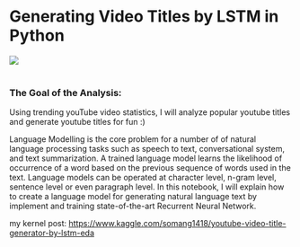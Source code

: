 # Generating Video Titles by LSTM in Python

![](http://www.shivambansal.com/blog/text-lstm/2.png)
<br><br>

### The Goal of the Analysis:
Using trending youTube video statistics, I will analyze popular youtube titles and generate youtube titles for fun :) 


Language Modelling is the core problem for a number of of natural language processing tasks such as speech to text, conversational system, and text summarization. A trained language model learns the likelihood of occurrence of a word based on the previous sequence of words used in the text. Language models can be operated at character level, n-gram level, sentence level or even paragraph level. In this notebook, I will explain how to create a language model for generating natural language text by implement and training state-of-the-art Recurrent Neural Network. 


my kernel post: https://www.kaggle.com/somang1418/youtube-video-title-generator-by-lstm-eda
